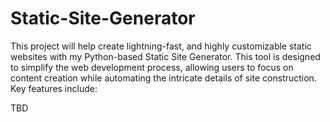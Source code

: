 # Static-Site-Generator
This project will help create lightning-fast, and highly customizable static websites with my Python-based Static Site Generator. This tool is designed to simplify the web development process, allowing users to focus on content creation while automating the intricate details of site construction. Key features include: 

TBD
